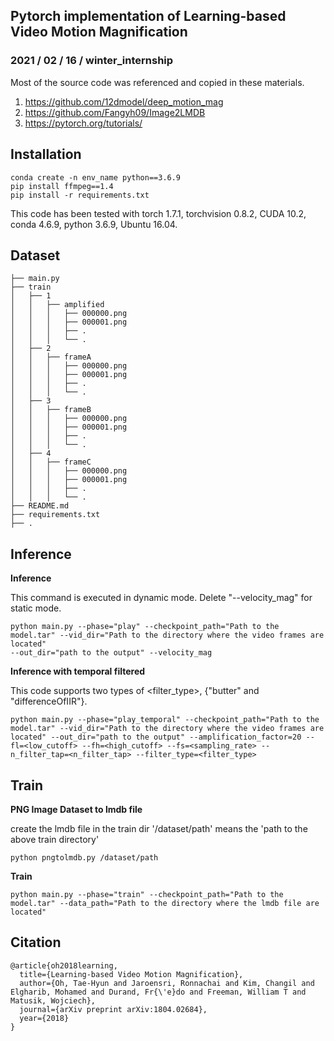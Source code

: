 ## Pytorch implementation of Learning-based Video Motion Magnification
### 2021 / 02 / 16 / winter_internship

Most of the source code was referenced and copied in these materials.
1. https://github.com/12dmodel/deep_motion_mag
2. https://github.com/Fangyh09/Image2LMDB
3. https://pytorch.org/tutorials/

## Installation
    conda create -n env_name python==3.6.9
    pip install ffmpeg==1.4
    pip install -r requirements.txt
This code has been tested with torch 1.7.1, torchvision 0.8.2, CUDA 10.2, conda 4.6.9, python 3.6.9, Ubuntu 16.04.

## Dataset
    ├── main.py
    ├── train
    │   ├── 1
    │   │   ├── amplified
    │   │   │   ├── 000000.png
    │   │   │   ├── 000001.png
    │   │   │   ├── .
    │   │   │   └── .
    │   ├── 2   
    │   │   ├── frameA
    │   │   │   ├── 000000.png
    │   │   │   ├── 000001.png
    │   │   │   ├── .
    │   │   │   └── .
    │   ├── 3   
    │   │   ├── frameB
    │   │   │   ├── 000000.png
    │   │   │   ├── 000001.png
    │   │   │   ├── .
    │   │   │   └── .
    │   ├── 4   
    │   │   ├── frameC
    │   │   │   ├── 000000.png
    │   │   │   ├── 000001.png
    │   │   │   ├── .
    │   │   │   └── .
    ├── README.md
    ├── requirements.txt
    ├── .

## Inference
**Inference**

This command is executed in dynamic mode. Delete "--velocity_mag" for static mode.

    python main.py --phase="play" --checkpoint_path="Path to the model.tar" --vid_dir="Path to the directory where the video frames are located" 
    --out_dir="path to the output" --velocity_mag

**Inference with temporal filtered**

This code supports two types of <filter_type>, {"butter" and "differenceOfIIR"}.

    python main.py --phase="play_temporal" --checkpoint_path="Path to the model.tar" --vid_dir="Path to the directory where the video frames are located" --out_dir="path to the output" --amplification_factor=20 --fl=<low_cutoff> --fh=<high_cutoff> --fs=<sampling_rate> --n_filter_tap=<n_filter_tap> --filter_type=<filter_type>
    
## Train
**PNG Image Dataset to lmdb file**

create the lmdb file in the train dir
'/dataset/path' means the 'path to the above train directory'
        
    python pngtolmdb.py /dataset/path 

**Train**

    python main.py --phase="train" --checkpoint_path="Path to the model.tar" --data_path="Path to the directory where the lmdb file are located"

    
## Citation
    @article{oh2018learning,
      title={Learning-based Video Motion Magnification},
      author={Oh, Tae-Hyun and Jaroensri, Ronnachai and Kim, Changil and Elgharib, Mohamed and Durand, Fr{\'e}do and Freeman, William T and Matusik, Wojciech},
      journal={arXiv preprint arXiv:1804.02684},
      year={2018}
    }
